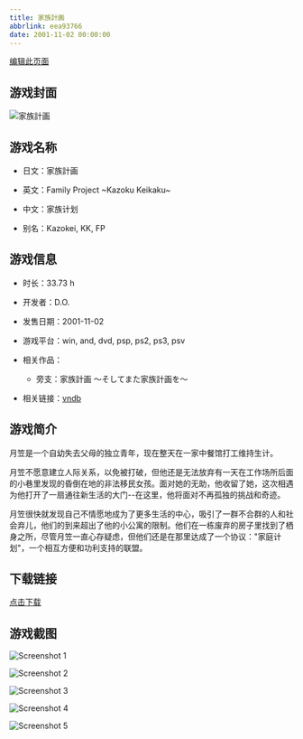 ```yaml
---
title: 家族計画
abbrlink: eea93766
date: 2001-11-02 00:00:00
---
```

[编辑此页面](https://github.com/ACG-3/ADV3-source/blob/main/source/_posts/games/%E5%AE%B6%E6%97%8F%E8%A8%88%E7%94%BB.md)

## 游戏封面

![家族計画](https://pan.timero.xyz/d/onedrive/img_lib_001/%E5%AE%B6%E6%97%8F%E8%A8%88%E7%94%BB_cover.avif)


## 游戏名称

- 日文：家族計画
- 英文：Family Project ~Kazoku Keikaku~
- 中文：家族计划

- 别名：Kazokei, KK, FP


## 游戏信息

- 时长：33.73 h
- 开发者：D.O.
- 发售日期：2001-11-02
- 游戏平台：win, and, dvd, psp, ps2, ps3, psv
- 相关作品：
   - 旁支：家族計画 〜そしてまた家族計画を〜

- 相关链接：[vndb](https://vndb.org/v155)


## 游戏简介

月笠是一个自幼失去父母的独立青年，现在整天在一家中餐馆打工维持生计。

月笠不愿意建立人际关系，以免被打破，但他还是无法放弃有一天在工作场所后面的小巷里发现的昏倒在地的非法移民女孩。面对她的无助，他收留了她，这次相遇为他打开了一扇通往新生活的大门--在这里，他将面对不再孤独的挑战和奇迹。

月笠很快就发现自己不情愿地成为了更多生活的中心，吸引了一群不合群的人和社会弃儿，他们的到来超出了他的小公寓的限制。他们在一栋废弃的房子里找到了栖身之所，尽管月笠一直心存疑虑，但他们还是在那里达成了一个协议："家庭计划"，一个相互方便和功利支持的联盟。




## 下载链接

[点击下载](https://pan.timero.xyz/onedrive/adv_lib_001/%E5%AE%B6%E6%97%8F%E8%A8%88%E7%94%BB)


## 游戏截图


![Screenshot 1](https://pan.timero.xyz/d/onedrive/img_lib_001/%E5%AE%B6%E6%97%8F%E8%A8%88%E7%94%BB_Screenshot_1.avif)

![Screenshot 2](https://pan.timero.xyz/d/onedrive/img_lib_001/%E5%AE%B6%E6%97%8F%E8%A8%88%E7%94%BB_Screenshot_2.avif)

![Screenshot 3](https://pan.timero.xyz/d/onedrive/img_lib_001/%E5%AE%B6%E6%97%8F%E8%A8%88%E7%94%BB_Screenshot_3.avif)

![Screenshot 4](https://pan.timero.xyz/d/onedrive/img_lib_001/%E5%AE%B6%E6%97%8F%E8%A8%88%E7%94%BB_Screenshot_4.avif)

![Screenshot 5](https://pan.timero.xyz/d/onedrive/img_lib_001/%E5%AE%B6%E6%97%8F%E8%A8%88%E7%94%BB_Screenshot_5.avif)

